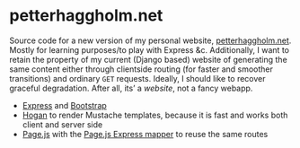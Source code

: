 # petterhaggholm.net

Source code for a new version of my personal website,
[petterhaggholm.net](https://petterhaggholm.net).
Mostly for learning purposes/to play with Express &c. Additionally, I want to
retain the property of my current (Django based) website of generating the same
content either through clientside routing (for faster and smoother transitions)
and ordinary `GET` requests. Ideally, I should like to recover graceful
degradation. After all, its’ a *website*, not a fancy webapp.

* [Express](http://expressjs.com/) and [Bootstrap](http://getbootstrap.com/)
* [Hogan](http://twitter.github.io/hogan.js/) to render Mustache templates,
  because it is fast and works both client and server side
* [Page.js](http://visionmedia.github.io/page.js/) with the
  [Page.js Express mapper](https://github.com/kethinov/page.js-express-mapper.js)
  to reuse the same routes
